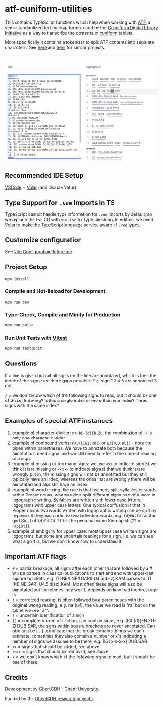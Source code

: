 # atf-cuniform-utilities

This contains TypeScript functions which help when working with [ATF](http://oracc.museum.upenn.edu/doc/help/editinginatf/), a semi-standardized text markup format used by the [Cuneiform Digital Library Initiative](https://cdli.ucla.edu) as a way to transcribe the contents of [cuniform](https://en.wikipedia.org/wiki/Cuneiform) tablets.

More specifically it contains a tokenizer to split ATF contents into separate characters. See [here](https://gitlab.com/fcgl/annotator-showcase/-/blame/main/js/annotatorfunctions.js?page=2#L1098) and [here](https://github.com/ElectronicBabylonianLiterature/ebl-frontend/tree/4644dee9118484aa675cd37c3b6230e015760d86/src/transliteration/domain) for similar projects.

![Screenshot of the atf viewer](./media/atf.png)

## Recommended IDE Setup

[VSCode](https://code.visualstudio.com/) + [Volar](https://marketplace.visualstudio.com/items?itemName=Vue.volar) (and disable Vetur).

## Type Support for `.vue` Imports in TS

TypeScript cannot handle type information for `.vue` imports by default, so we replace the `tsc` CLI with `vue-tsc` for type checking. In editors, we need [Volar](https://marketplace.visualstudio.com/items?itemName=Vue.volar) to make the TypeScript language service aware of `.vue` types.

## Customize configuration

See [Vite Configuration Reference](https://vitejs.dev/config/).

## Project Setup

```sh
npm install
```

### Compile and Hot-Reload for Development

```sh
npm run dev
```

### Type-Check, Compile and Minify for Production

```sh
npm run build
```

### Run Unit Tests with [Vitest](https://vitest.dev/)

```sh
npm run test:unit
```

## Questions

If a line is given but not all signs on the line are annotated, which is then the index of the signs: are there gaps possible. E.g. sign 1 2 4 5 are annotated 3 not.


`/` = we don't know which of the following signs to read, but it should be one of these. Indexing? Is this a single index or more than one index? Three signs with the same index? 


## Examples of special ATF instances 

1.	 example of character divider: `na-bi-{d}EN.ZU`, the combination of -{ is only one character divider.
2.	example of compound verbs: `PA3(|IGI.RU|)` or `E3(|UD.DU|)` - note the pipes within parentheses. We have to annotate both because the annotations need a goal and we still need to refer to the correct reading of a sign.
3.	example of missing or too many signs: we use `<x>` to indicate sign(s) we think is/are missing or `<<x>>` to indicate sign(s) that we think is/are wrongly put in, the missing signs will not be annotated but they still typically have an index, whereas the ones that are wrongly there will be annotated and also still have an index.
4.	example of word mixing: the rule is that hyphens split syllables or words within Proper nouns, whereas dots split different signs part of a word in logographic writing. Syllables are written with lower case letters, logograms with upper case letters. One typical confusion is that in Proper nouns two words written with logographic writing can be split by hyphens if they each refer to two individual words, e.g. `{d}EN.ZU` for the god Sîn, but `{d}EN.ZU-ZI` for the personal name Sîn-napišti (`ZI` = `napišti`).
5.	example of ambiguity for upper case: most upper case written signs are logograms, but some are uncertain readings for a sign, i.e. we can see what sign it is, but we don’t know how to understand it.


## Important ATF flags

* `#` = partial breakage, all signs after each other that are followed by a # will be parsed in classical publications to start and end with upper-half square brackets, e.g. ITI NE#.NE#.GAR# U4.5(disz).KAM parses to ITI ⸢NE.NE.GAR⸣ U4.5(disz).KAM. Most often these signs will also be annotated but sometimes they won't, depends on how bad the breakage is.
* `!` = corrected reading, is often followed by a parentheses with the original wrong reading, e.g. na!(u4), the value we read is 'na' but on the tablet we see 'u4'.
* `?` = uncertain identification of a sign
* `[]` = complete broken of section, can contain signs, e.g. [IGI {d}]EN.ZU-ZI DUB.SAR, the signs within square brackets are never annotated. Can also just be [...] to indicate that the break contains things we can't estimate, sometimes they also contain a number of x's indicating a number of signs we assume to be there, e.g. [IGI x-x-x-x] DUB.SAR.
* `<>` = signs that should be added, see above
* `<<>>` = signs that should be removed, see above
* `/` = we don't know which of the following signs to read, but it should be one of these.



## Credits

Development by [GhentCDH - Ghent University](https://www.ghentcdh.ugent.be/).

Funded by the [GhentCDH research projects](https://www.ghentcdh.ugent.be/projects).